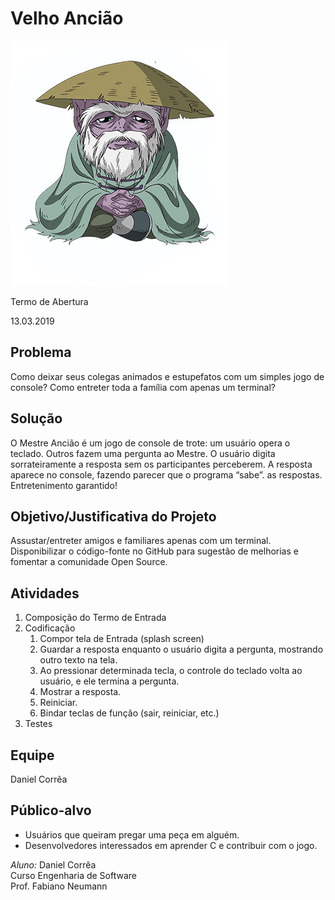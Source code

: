 # Velho Ancião

![velhoanciao](/velhoanciao.jpg "Velho Ancião")

Termo de Abertura

13.03.2019

## Problema
Como deixar seus colegas animados e estupefatos com um simples jogo de console? Como entreter toda a família com apenas um terminal?

## Solução
O Mestre Ancião é um jogo de console de trote: um usuário opera o teclado. Outros fazem uma pergunta ao Mestre. O usuário digita sorrateiramente a resposta sem os participantes perceberem. A resposta aparece no console, fazendo parecer que o programa “sabe”. as respostas. Entretenimento garantido!

## Objetivo/Justificativa do Projeto
Assustar/entreter amigos e familiares apenas com um terminal.
Disponibilizar o código-fonte no GitHub para sugestão de melhorias e fomentar a comunidade Open Source.   

## Atividades
1. Composição do Termo de Entrada
2. Codificação
	1. Compor tela de Entrada (splash screen)
	2. Guardar a resposta enquanto o usuário digita a pergunta, mostrando outro texto na tela.
	3. Ao pressionar determinada tecla, o controle do teclado volta ao usuário, e ele termina a pergunta.
	4. Mostrar a resposta.
	5. Reiniciar.
	6. Bindar teclas de função (sair, reiniciar, etc.)
3. Testes

## Equipe
Daniel Corrêa

## Público-alvo
* Usuários que queiram pregar uma peça em alguém.
* Desenvolvedores interessados em aprender C e contribuir com o jogo.

*Aluno:*
Daniel Corrêa<br>
Curso Engenharia de Software<br>
Prof. Fabiano Neumann<br>
